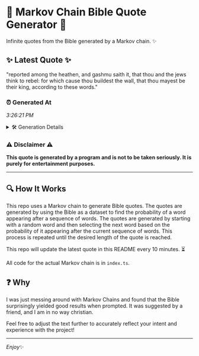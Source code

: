 # 📖 Markov Chain Bible Quote Generator 📖

Infinite quotes from the Bible generated by a Markov chain. ✨

## ✨ Latest Quote ✨
"reported among the heathen, and gashmu saith it, that thou and the jews think to rebel: for which cause thou buildest the wall, that thou mayest be their king, according to these words."

### ⏰ Generated At
*3:26:21 PM*

<details>
    <summary>🛠️ Generation Details</summary>
    <p>
        <strong>🌱 Seed:</strong> reported<br>
        <strong>🔄 Iterations:</strong> 32<br>
        <strong>📜 Context History:</strong><br>[ reported ]: among<br>[ reported, among ]: the<br>[ reported, among, the ]: heathen,<br>[ reported, among, the, heathen, ]: and<br>[ reported, among, the, heathen,, and ]: gashmu<br>[ reported, among, the, heathen,, and, gashmu ]: saith<br>[ among, the, heathen,, and, gashmu, saith ]: it,<br>[ the, heathen,, and, gashmu, saith, it, ]: that<br>[ heathen,, and, gashmu, saith, it,, that ]: thou<br>[ and, gashmu, saith, it,, that, thou ]: and<br>[ gashmu, saith, it,, that, thou, and ]: the<br>[ saith, it,, that, thou, and, the ]: jews<br>[ it,, that, thou, and, the, jews ]: think<br>[ that, thou, and, the, jews, think ]: to<br>[ thou, and, the, jews, think, to ]: rebel:<br>[ and, the, jews, think, to, rebel: ]: for<br>[ the, jews, think, to, rebel:, for ]: which<br>[ jews, think, to, rebel:, for, which ]: cause<br>[ think, to, rebel:, for, which, cause ]: thou<br>[ to, rebel:, for, which, cause, thou ]: buildest<br>[ rebel:, for, which, cause, thou, buildest ]: the<br>[ for, which, cause, thou, buildest, the ]: wall,<br>[ which, cause, thou, buildest, the, wall, ]: that<br>[ cause, thou, buildest, the, wall,, that ]: thou<br>[ thou, buildest, the, wall,, that, thou ]: mayest<br>[ buildest, the, wall,, that, thou, mayest ]: be<br>[ the, wall,, that, thou, mayest, be ]: their<br>[ wall,, that, thou, mayest, be, their ]: king,<br>[ that, thou, mayest, be, their, king, ]: according<br>[ thou, mayest, be, their, king,, according ]: to<br>[ mayest, be, their, king,, according, to ]: these<br>[ be, their, king,, according, to, these ]: words.<br>
    </p>
</details>

### ⚠️ Disclaimer ⚠️
**This quote is generated by a program and is not to be taken seriously. It is purely for entertainment purposes.**

---

## 🔍 How It Works

This repo uses a Markov chain to generate Bible quotes. The quotes are generated by using the Bible as a dataset to find the probability of a word appearing after a sequence of words. The quotes are generated by starting with a random word and then selecting the next word based on the probability of it appearing after the current sequence of words. This process is repeated until the desired length of the quote is reached.

This repo will update the latest quote in this README every 10 minutes. ⏳

All code for the actual Markov chain is in `index.ts`.

## ❓ Why

I was just messing around with Markov Chains and found that the Bible surprisingly yielded good results when prompted. 
It was suggested by a friend, and I am in no way christian.

Feel free to adjust the text further to accurately reflect your intent and experience with the project!

---

*Enjoy*✨
